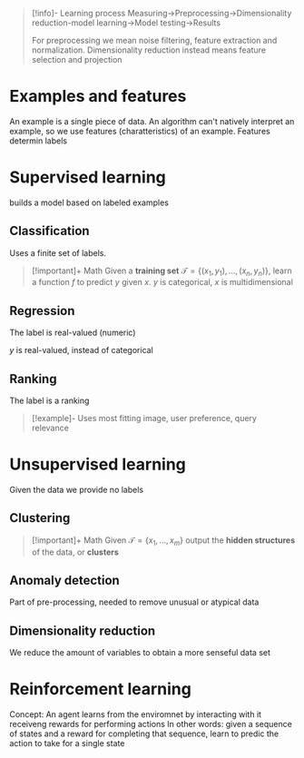
> [!info]-  Learning process
>Measuring->Preprocessing->Dimensionality reduction-model learning->Model testing->Results
>
> For preprocessing we mean noise filtering, feature extraction and normalization. Dimensionality reduction instead means feature selection and projection

# Examples and features
An example is a single piece of data. An algorithm can't natively interpret an example, so we use features (charatteristics) of an example. Features determin labels

# Supervised learning
builds a model based on labeled examples
## Classification
Uses a finite set of labels. 

> [!important]+ Math
> Given a **training set** $\mathcal{T}=\{(x_1,y_1),...,(x_n,y_n)\}$, learn a function $f$ to predict $y$ given $x$. $y$ is categorical, $x$ is multidimensional

## Regression
The label is real-valued (numeric)

$y$ is real-valued, instead of categorical

## Ranking
The label is a ranking

> [!example]- Uses
> most fitting image, user preference, query relevance


# Unsupervised learning
Given the data we provide no labels

## Clustering

> [!important]+ Math
> Given $\mathcal{T}=\{x_1,...,x_m\}$ output the **hidden structures** of the data, or **clusters**

## Anomaly detection
Part of pre-processing, needed to remove unusual or atypical data

## Dimensionality reduction
We reduce the amount of variables to obtain a more senseful data set

# Reinforcement learning
Concept: An agent learns from the enviromnet by interacting with it receiveng rewards for performing actions
In other words: given a sequence of states and a reward for completing that sequence, learn to predic the action to take for a single state